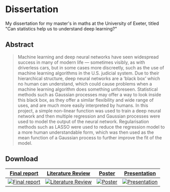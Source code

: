 # Dissertation

My dissertation for my master's in maths at the University of Exeter, titled "Can statistics help us to understand deep learning?"

## Abstract

> Machine learning and deep neural networks have seen widespread success in many of modern life — sometimes visibly, as with driverless cars, but in some cases more discreetly, such as the use of machine learning algorithms in the U.S. judicial system.
> Due to their hierarchical structure, deep neural networks are a ‘black box’ which no human can understand, which could cause problems when a machine learning algorithm does something unforeseen.
> Statistical methods such as Gaussian processes may offer a way to look inside this black box, as they offer a similar flexibility and wide range of uses, and are much more easily interpreted by humans.
> In this project, a simple non-linear function was used to train a deep neural network and then multiple regression and Gaussian processes were used to model the output of the neural network.
> Regularisation methods such as LASSO were used to reduce the regression model to a more human understandable form, which was then used as the mean function of a Gaussian process to further improve the fit of the model.

## Download

|                                       [Final report](https://github.com/Hasnep/dissertation/raw/master/dissertation/dissertation.pdf)                                       |                                         [Literature Review](https://github.com/Hasnep/dissertation/raw/master/literaturereview/literaturereview.pdf)                                         |                                    [Poster](https://github.com/Hasnep/dissertation/raw/master/poster/poster.pdf)                                    |                                       [Presentation](https://github.com/Hasnep/dissertation/raw/master/presentation/presentation.pdf)                                       |
| :-------------------------------------------------------------------------------------------------------------------------------------------------------------------------: | :------------------------------------------------------------------------------------------------------------------------------------------------------------------------------------------: | :-------------------------------------------------------------------------------------------------------------------------------------------------: | :-------------------------------------------------------------------------------------------------------------------------------------------------------------------------: |
| [![Final report](https://ha.nnes.dev/image/dissertation/dissertation-thumbnail.jpg)](https://github.com/Hasnep/dissertation/raw/master/dissertation/dissertation.pdf) | [![Literature Review](https://ha.nnes.dev/image/dissertation/literaturereview-thumbnail.jpg)](https://github.com/Hasnep/dissertation/raw/master/literaturereview/literaturereview.pdf) | [![Poster](https://ha.nnes.dev/image/dissertation/poster-thumbnail.jpg)](https://github.com/Hasnep/dissertation/raw/master/poster/poster.pdf) | [![Presentation](https://ha.nnes.dev/image/dissertation/presentation-thumbnail.jpg)](https://github.com/Hasnep/dissertation/raw/master/presentation/presentation.pdf) |
